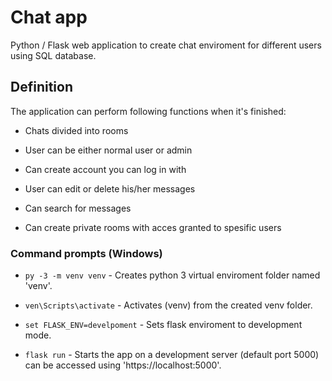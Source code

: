 # Chat app

Python / Flask web application to create chat enviroment for different users using SQL database.

## Definition

The application can perform following functions when it's finished: 

* Chats divided into rooms

* User can be either normal user or admin

* Can create account you can log in with

* User can edit or delete his/her messages

* Can search for messages

* Can create private rooms with acces granted to spesific users

### Command prompts (Windows)

* `py -3 -m venv venv` - Creates python 3 virtual enviroment folder named 'venv'.

* `ven\Scripts\activate` - Activates (venv) from the created venv folder.

* `set FLASK_ENV=develpoment` - Sets flask enviroment to development mode.

* `flask run` - Starts the app on a development server (default port 5000) can be accessed using 'https://localhost:5000'.
